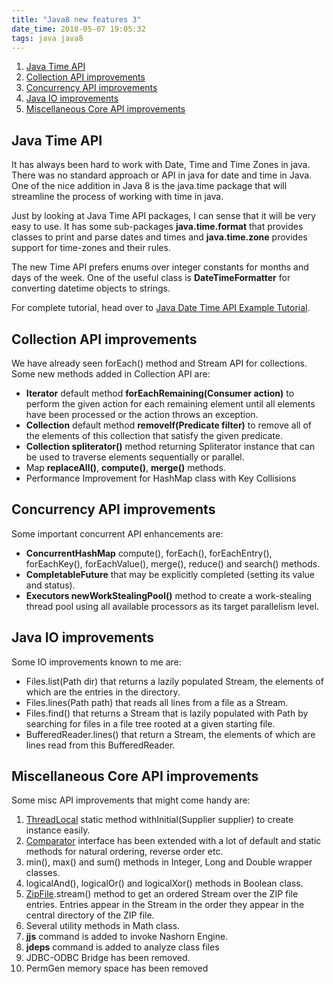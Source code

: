 ```yaml
---
title: "Java8 new features 3"
date_time: 2018-05-07 19:05:32
tags: java java8
---
```


1. [Java Time API](#first)
2. [Collection API improvements](#second)
3. [Concurrency API improvements](#third)
4. [Java IO improvements](#fourth)
5. [Miscellaneous Core API improvements](#fifth)

## <a id="first"></a>Java Time API
It has always been hard to work with Date, Time and Time Zones in java. There was no standard approach or API in java for date and time in Java. One of the nice addition in Java 8 is the java.time package that will streamline the process of working with time in java.

Just by looking at Java Time API packages, I can sense that it will be very easy to use. It has some sub-packages **java.time.format** that provides classes to print and parse dates and times and **java.time.zone** provides support for time-zones and their rules.

The new Time API prefers enums over integer constants for months and days of the week. One of the useful class is **DateTimeFormatter** for converting datetime objects to strings.

For complete tutorial, head over to [Java Date Time API Example Tutorial](https://www.journaldev.com/2800/java-8-date-localdate-localdatetime-instant).

## <a id="second"></a>Collection API improvements
We have already seen forEach() method and Stream API for collections. Some new methods added in Collection API are:

- **Iterator** default method **forEachRemaining(Consumer action)** to perform the given action for each remaining element until all elements have been processed or the action throws an exception.
- **Collection** default method **removeIf(Predicate filter)** to remove all of the elements of this collection that satisfy the given predicate.
- **Collection spliterator()** method returning Spliterator instance that can be used to traverse elements sequentially or parallel.
- Map **replaceAll()**, **compute()**, **merge()** methods.
- Performance Improvement for HashMap class with Key Collisions

## <a id="third"></a>Concurrency API improvements
Some important concurrent API enhancements are:

- **ConcurrentHashMap** compute(), forEach(), forEachEntry(), forEachKey(), forEachValue(), merge(), reduce() and search() methods.
- **CompletableFuture** that may be explicitly completed (setting its value and status).
- **Executors newWorkStealingPool()** method to create a work-stealing thread pool using all available processors as its target parallelism level.

## <a id="fourth"></a>Java IO improvements
Some IO improvements known to me are:

- Files.list(Path dir) that returns a lazily populated Stream, the elements of which are the entries in the directory.
- Files.lines(Path path) that reads all lines from a file as a Stream.
- Files.find() that returns a Stream that is lazily populated with Path by searching for files in a file tree rooted at a given starting file.
- BufferedReader.lines() that return a Stream, the elements of which are lines read from this BufferedReader.

## <a id="fifth"></a>Miscellaneous Core API improvements
Some misc API improvements that might come handy are:

1. [ThreadLocal](https://www.journaldev.com/1076/java-threadlocal-example) static method withInitial(Supplier supplier) to create instance easily.
2. [Comparator](https://www.journaldev.com/780/comparable-and-comparator-in-java-example) interface has been extended with a lot of default and static methods for natural ordering, reverse order etc.
3. min(), max() and sum() methods in Integer, Long and Double wrapper classes.
4. logicalAnd(), logicalOr() and logicalXor() methods in Boolean class.
5. [ZipFile](https://www.journaldev.com/957/java-zip-file-folder-example).stream() method to get an ordered Stream over the ZIP file entries. Entries appear in the Stream in the order they appear in the central directory of the ZIP file.
6. Several utility methods in Math class.
7. **jjs** command is added to invoke Nashorn Engine.
8. **jdeps** command is added to analyze class files
9. JDBC-ODBC Bridge has been removed.
10. PermGen memory space has been removed
